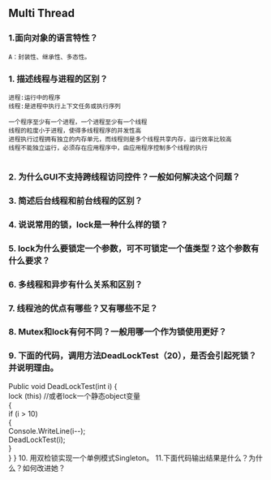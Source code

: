 ## Multi Thread

### 1.面向对象的语言特性？
```
A：封装性、继承性、多态性。
```


### 1. 描述线程与进程的区别？
```
进程:运行中的程序
线程:是进程中执行上下文任务或执行序列

一个程序至少有一个进程，一个进程至少有一个线程
线程的粒度小于进程，使得多线程程序的并发性高
进程执行过程拥有独立的内存单元，而线程则是多个线程共享内存，运行效率比较高
线程不能独立运行，必须存在应用程序中，由应用程序控制多个线程的执行


```
### 2. 为什么GUI不支持跨线程访问控件？一般如何解决这个问题？
### 3. 简述后台线程和前台线程的区别？
### 4. 说说常用的锁，lock是一种什么样的锁？
### 5. lock为什么要锁定一个参数，可不可锁定一个值类型？这个参数有什么要求？
### 6. 多线程和异步有什么关系和区别？
### 7. 线程池的优点有哪些？又有哪些不足？
### 8. Mutex和lock有何不同？一般用哪一个作为锁使用更好？
### 9. 下面的代码，调用方法DeadLockTest（20），是否会引起死锁？并说明理由。
Public void DeadLockTest(int i)
{    
lock (this)   //或者lock一个静态object变量    
{        
if (i > 10)        
{            
Console.WriteLine(i--);            
DeadLockTest(i);        
}   
}
}
10. 用双检锁实现一个单例模式Singleton。
11.下面代码输出结果是什么？为什么？如何改进她？
